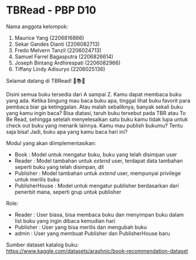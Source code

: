 # TBRead - PBP D10
Nama anggota kelompok:
1. Maurice Yang (2206816866)
2. Sekar Gandes Dianti (2206082713)
3. Fredo Melvern Tanzil (2206024713)
4. Samuel Farrel Bagasputra (2206826614)
5. Joseph Bintang Ardhirespati (2206082966)
6. Tiffany Lindy Adisuryo (2206025136)

Selamat datang di TBRead! 📖📚📑

Disini semua buku tersedia dari A sampai Z. Kamu dapat membaca buku yang ada. Ketika bingung mau baca buku apa, tinggal lihat buku favorit para pembaca biar ga ketinggalan. Atau malah sebaliknya, banyak sekali buku yang kamu ingin baca? Bisa diatasi, taruh buku tersebut pada TBR atau To Be Read, sehingga setelah menyelesaikan satu buku kamu tidak lupa untuk check out buku yang menarik lainnya. Kamu mau publish bukumu? Tentu saja bisa! Jadi, buku apa yang kamu baca hari ini?

Modul yang akan diimplementasikan:
- Book            : Model untuk mengatur buku, buku yang telah disimpan user
- Reader          : Model tambahan untuk _extend_ user, terdapat data tambahan seperti buku yang telah disimpan, dll
- Publisher        : Model tambahan untuk _extend_ user, mempunyai privilege untuk merilis buku
- PublisherHouse  : Model untuk mengatur publisher berdasarkan dari penerbit mana, seperti grup untuk publisher

Role:
- Reader    : User biasa, bisa membaca buku dan menyimpan buku dalam list buku yang ingin dibaca kemudian hari
- Publisher  : User yang bisa merilis dan mengubah buku
- admin      : User yang membuat Publisher dan PublisherHouse baru

Sumber dataset katalog buku: https://www.kaggle.com/datasets/arashnic/book-recommendation-dataset
